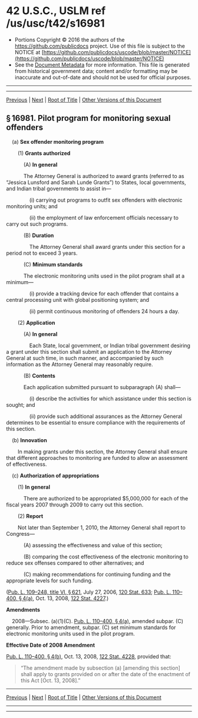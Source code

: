 ---
---

# 42 U.S.C., USLM ref /us/usc/t42/s16981

* Portions Copyright © 2016 the authors of the https://github.com/publicdocs project.
  Use of this file is subject to the NOTICE at [https://github.com/publicdocs/uscode/blob/master/NOTICE](https://github.com/publicdocs/uscode/blob/master/NOTICE)
* See the [Document Metadata](././../../../../..//README.md) for more information.
  This file is generated from historical government data; content and/or formatting may be inaccurate and out-of-date and should not be used for official purposes.

----------
----------

[Previous](./../../../../..//us/usc/t42/ch151/schIII/m__us_usc_t42_ch151_schIII.md) | [Next](./../../../../..//us/usc/t42/ch151/schIII/m__us_usc_t42_s16982.md) | [Root of Title](./../../../../../) | [Other Versions of this Document](https://publicdocs.github.io/go/links?ns=uslm&ref=%2Fus%2Fusc%2Ft42%2Fs16981)

## § 16981. Pilot program for monitoring sexual offenders

    (a) __Sex offender monitoring program__ 

        (1) __Grants authorized__ 

            (A) __In general__ 

            The Attorney General is authorized to award grants (referred to as “Jessica Lunsford and Sarah Lunde Grants”) to States, local governments, and Indian tribal governments to assist in—

                (i) carrying out programs to outfit sex offenders with electronic monitoring units; and

                (ii) the employment of law enforcement officials necessary to carry out such programs.

            (B) __Duration__ 

                The Attorney General shall award grants under this section for a period not to exceed 3 years.

            (C) __Minimum standards__ 

            The electronic monitoring units used in the pilot program shall at a minimum—

                (i) provide a tracking device for each offender that contains a central processing unit with global positioning system; and

                (ii) permit continuous monitoring of offenders 24 hours a day.

        (2) __Application__ 

            (A) __In general__ 

                Each State, local government, or Indian tribal government desiring a grant under this section shall submit an application to the Attorney General at such time, in such manner, and accompanied by such information as the Attorney General may reasonably require.

            (B) __Contents__ 

            Each application submitted pursuant to subparagraph (A) shall—

                (i) describe the activities for which assistance under this section is sought; and

                (ii) provide such additional assurances as the Attorney General determines to be essential to ensure compliance with the requirements of this section.

    (b) __Innovation__ 

        In making grants under this section, the Attorney General shall ensure that different approaches to monitoring are funded to allow an assessment of effectiveness.

    (c) __Authorization of appropriations__ 

        (1) __In general__ 

            There are authorized to be appropriated $5,000,000 for each of the fiscal years 2007 through 2009 to carry out this section.

        (2) __Report__ 

        Not later than September 1, 2010, the Attorney General shall report to Congress—

            (A) assessing the effectiveness and value of this section;

            (B) comparing the cost effectiveness of the electronic monitoring to reduce sex offenses compared to other alternatives; and

            (C) making recommendations for continuing funding and the appropriate levels for such funding.

([Pub. L. 109–248, title VI, § 621][/us/pl/109/248/s621], July 27, 2006, [120 Stat. 633][/us/stat/120/633]; [Pub. L. 110–400, § 4(a)][/us/pl/110/400/s4/a], Oct. 13, 2008, [122 Stat. 4227][/us/stat/122/4227].)

 __Amendments__ 

    2008—Subsec. (a)(1)(C). [Pub. L. 110–400, § 4(a)][/us/pl/110/400/s4/a], amended subpar. (C) generally. Prior to amendment, subpar. (C) set minimum standards for electronic monitoring units used in the pilot program.

 __Effective Date of 2008 Amendment__ 

[Pub. L. 110–400, § 4(b)][/us/pl/110/400/s4/b], Oct. 13, 2008, [122 Stat. 4228][/us/stat/122/4228], provided that: 

> “The amendment made by subsection (a) \[amending this section\] shall apply to grants provided on or after the date of the enactment of this Act \[Oct. 13, 2008\].”

----------

[Previous](./../../../../..//us/usc/t42/ch151/schIII/m__us_usc_t42_ch151_schIII.md) | [Next](./../../../../..//us/usc/t42/ch151/schIII/m__us_usc_t42_s16982.md) | [Root of Title](./../../../../../) | [Other Versions of this Document](https://publicdocs.github.io/go/links?ns=uslm&ref=%2Fus%2Fusc%2Ft42%2Fs16981)

----------
----------

[/us/pl/109/248/s621]: https://publicdocs.github.io/go/links?ns=uslm&ref=%2Fus%2Fpl%2F109%2F248%2Fs621
[/us/stat/120/633]: https://publicdocs.github.io/go/links?ns=uslm&ref=%2Fus%2Fstat%2F120%2F633
[/us/pl/110/400/s4/a]: https://publicdocs.github.io/go/links?ns=uslm&ref=%2Fus%2Fpl%2F110%2F400%2Fs4%2Fa
[/us/stat/122/4227]: https://publicdocs.github.io/go/links?ns=uslm&ref=%2Fus%2Fstat%2F122%2F4227
[/us/pl/110/400/s4/a]: https://publicdocs.github.io/go/links?ns=uslm&ref=%2Fus%2Fpl%2F110%2F400%2Fs4%2Fa
[/us/pl/110/400/s4/b]: https://publicdocs.github.io/go/links?ns=uslm&ref=%2Fus%2Fpl%2F110%2F400%2Fs4%2Fb
[/us/stat/122/4228]: https://publicdocs.github.io/go/links?ns=uslm&ref=%2Fus%2Fstat%2F122%2F4228


